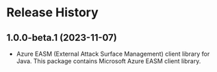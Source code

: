 # Release History

## 1.0.0-beta.1 (2023-11-07)

- Azure EASM (External Attack Surface Management) client library for Java. This package contains Microsoft Azure EASM client library.

